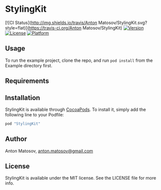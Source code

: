 # StylingKit

[![CI Status](http://img.shields.io/travis/Anton Matosov/StylingKit.svg?style=flat)](https://travis-ci.org/Anton Matosov/StylingKit)
[![Version](https://img.shields.io/cocoapods/v/StylingKit.svg?style=flat)](http://cocoapods.org/pods/StylingKit)
[![License](https://img.shields.io/cocoapods/l/StylingKit.svg?style=flat)](http://cocoapods.org/pods/StylingKit)
[![Platform](https://img.shields.io/cocoapods/p/StylingKit.svg?style=flat)](http://cocoapods.org/pods/StylingKit)

## Usage

To run the example project, clone the repo, and run `pod install` from the Example directory first.

## Requirements

## Installation

StylingKit is available through [CocoaPods](http://cocoapods.org). To install
it, simply add the following line to your Podfile:

```ruby
pod "StylingKit"
```

## Author

Anton Matosov, anton.matosov@gmail.com

## License

StylingKit is available under the MIT license. See the LICENSE file for more info.
